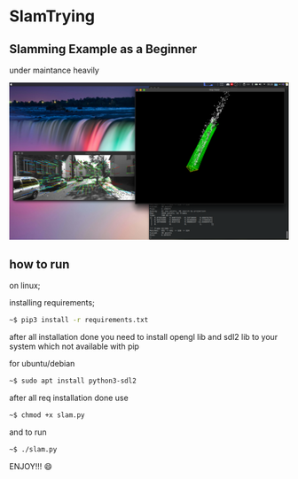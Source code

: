 # SlamTrying

## Slamming Example as a Beginner 

under maintance heavily

<img src="images/unknown.png">



## how to run

on linux;

installing requirements;
```sh
~$ pip3 install -r requirements.txt
```

after all installation done you need to install opengl lib and sdl2 lib to your system which not available with pip

for ubuntu/debian
```sh
~$ sudo apt install python3-sdl2
```

after all req installation done use 
```sh
~$ chmod +x slam.py
```

and to run

```sh
~$ ./slam.py
```

ENJOY!!! 😄
